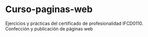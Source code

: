 # Curso-paginas-web

Ejercicios y prácticas del certificado de profesionalidad IFCD0110. Confección y publicación de páginas web
